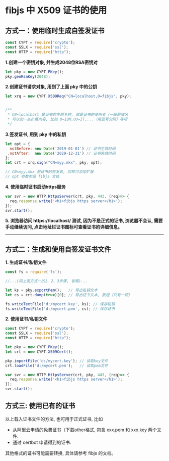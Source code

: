 # fibjs 中 X509 证书的使用

## 方式一：使用临时生成自签发证书

```js
const CYPT = require('crypto');
const SSLX = require('ssl');
const HTTP = require("http");
```

**1.创建一个密钥对象, 并生成2048位RSA密钥对**

```js
let pky = new CYPT.PKey();  
pky.genRsaKey(2048); 
```        


**2.创建证书请求对象, 用到了上面 pky 中的公钥**

```js
let xrq = new CYPT.X509Req("CN=localhost,O=fibjs", pky);


/**
 * CN=localhost 是证书的主题名称, 就是证书的使用者（一般是域名
 * 可以加一些扩展内容, 比如 O=IBM,OU=IT,...（用逗号分隔）等项
 */
```


**3.签发证书, 用到 pky 中的私钥**

```js
let opt = {
  notBefore: new Date('2019-01-01') // 证书生效时间
 ,notAfter:  new Date('2029-12-31') // 证书失效时间
};
let crt = xrq.sign("CN=myy.mkx", pky, opt); 

// CN=myy.mkx 是证书的签发者, 同样可添加扩展
// opt 参数参见 fibjs 文档
```

**4. 使用临时证书启动https服务**

```js
var svr = new HTTP.HttpsServer(crt, pky, 443, (req)=> {
  req.response.write('<h1>fibjs https server</h1>');
});
svr.start();
```


**5. 浏览器访问 https://localhost/ 测试, 因为不是正式的证书, 浏览器不会认, 需要手动继续访问, 点击地址栏证书图标可查看证书的详细信息。**

-----
## 方式二：生成和使用自签发证书文件


**1. 生成证书/私钥文件**
```js
const fs = require('fs');

//...(同上面方式一的1、2、3步骤, 省略)...

let ks = pky.exportPem();   // 导出私钥文本
let cs = crt.dump(true)[0]; // 导出证书文本, 数组（只有一项）

fs.writeTextFile('d:/mycert.key', ks); // 保存私钥
fs.writeTextFile('d:/mycert.pem', cs); // 保存证书
```

**2. 使用证书/私钥文件**

```js
const CYPT = require('crypto');
const SSLX = require('ssl');
const HTTP = require("http");

let pky = new CYPT.PKey();      
let crt = new CYPT.X509Cert();  

pky.importFile('d:/mycert.key'); // 读取key文件
crt.loadFile('d:/mycert.pem');   // 读取pem文件

var svr = new HTTP.HttpsServer(crt, pky, 443, (req)=> {
  req.response.write('<h1>fibjs https server</h1>');
});
svr.start();
```

## 方式三: 使用已有的证书

以上载入证书文件的方法, 也可用于正式证书, 比如

- 从阿里云申请的免费证书（下载other格式, 包含 xxx.pem 和 xxx.key 两个文件.
- 通过 certbot 申请得到的证书.

其他格式的证书可能需要转换, 具体请参考 fibjs 的文档。